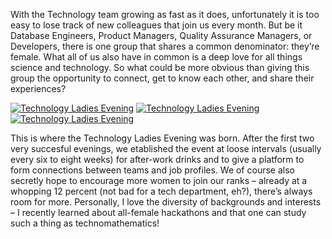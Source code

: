 <!--
.. title: Women @Zalando Technology
.. slug: women-zalando-technology
.. date: 2013-05-31 10:03:41
.. tags: Events
.. author: Anna Moersch
.. image: women_teaser.jpg
-->

With the Technology team growing as fast as it does, unfortunately
it is too easy to lose track of new colleagues that join us every month. But
be it Database Engineers, Product Managers, Quality Assurance Managers, or
Developers, there is one group that shares a common denominator: they’re
female. What all of us also have in common is a deep love for all things
science and technology. So what could be more obvious than giving this group
the opportunity to connect, get to know each other, and share their
experiences?

<!-- TEASER_END -->

[![Technology Ladies Evening](/files/2013/05/Blog-Pic1.jpg)](/files/2013/05/Blog-Pic1.jpg)
[![Technology Ladies Evening](/files/2013/05/Blog-Pic2.jpg)](/files/2013/05/Blog-Pic2.jpg)
[![Technology Ladies Evening](/files/2013/05/Blog-Pic3.jpg)](/files/2013/05/Blog-Pic3.jpg)

This is where the Technology Ladies Evening was born. After the first two very
succesful evenings, we etablished the event at loose intervals (usually every
six to eight weeks) for after-work drinks and to give a platform to form
connections between teams and job profiles. We of course also secretly hope to
encourage more women to join our ranks – already at a whopping 12 percent (not
bad for a tech department, eh?), there’s always room for more. Personally, I
love the diversity of backgrounds and interests – I recently learned about
all-female hackathons and that one can study such a thing as
technomathematics!

